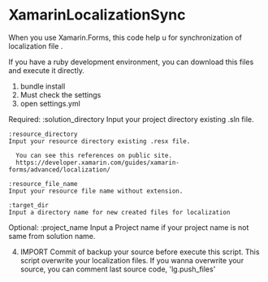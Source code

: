 # XamarinLocalizationSync

When you use Xamarin.Forms, this code help u for synchronization of localization file .

If you have a ruby development environment, you can download this files and execute it directly.

1. bundle install
2. Must check the settings
3. open settings.yml

  Required:
    :solution_directory
    Input your project directory existing .sln file.
    
    :resource_directory
    Input your resource directory existing .resx file.
    
      You can see this references on public site.
      https://developer.xamarin.com/guides/xamarin-forms/advanced/localization/
  
    :resource_file_name
    Input your resource file name without extension.
    
    :target_dir
    Input a directory name for new created files for localization

  Optional:
    :project_name
    Input a Project name if your project name is not same from solution name.
  
4. IMPORT
    Commit of backup your source before execute this script. 
    This script overwrite your localization files.
    If you wanna overwrite your source, you can comment last source code, 'lg.push_files'

